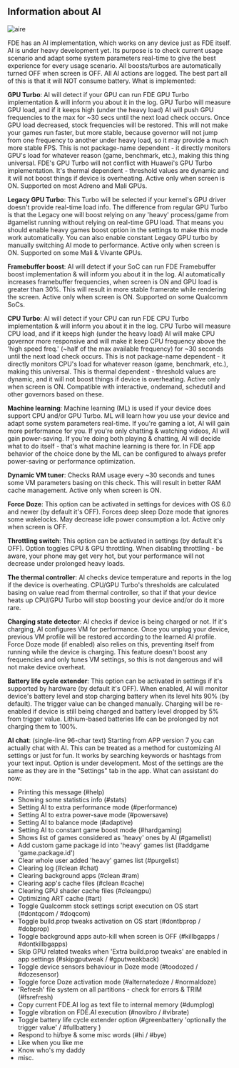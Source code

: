 ## Information about AI
  ![aire](file:///android_asset/img/aire.png)

FDE has an AI implementation, which works on any device just as FDE itself. AI is under heavy development yet. Its purpose is to check current usage scenario and adapt some system parameters real-time to give the best experience for every usage scenario. All boosts/turbos are automatically turned OFF when screen is OFF. All AI actions are logged. The best part all of this is that it will NOT consume battery.
What is implemented:

**GPU Turbo**:
AI will detect if your GPU can run FDE GPU Turbo implementation & will inform you about it in the log. GPU Turbo will measure GPU load, and if it keeps high (under the heavy load) AI will push GPU frequencies to the max for ~30 secs until the next load check occurs. Once GPU load decreased, stock frequencies will be restored. This will not make your games run faster, but more stable, because governor will not jump from one frequency to another under heavy load, so it may provide a much more stable FPS. This is not package-name dependent - it directly monitors GPU's load for whatever reason (game, benchmark, etc.), making this thing universal. FDE's GPU Turbo will not conflict with Huawei's GPU Turbo implementation. It's thermal dependent - threshold values are dynamic and it will not boost things if device is overheating.
Active only when screen is ON. Supported on most Adreno and Mali GPUs.

**Legacy GPU Turbo**:
This Turbo will be selected if your kernel's GPU driver doesn't provide real-time load info. The difference from regular GPU Turbo is that the Legacy one will boost relying on any 'heavy' process/game from #gamelist running without relying on real-time GPU load. That means you should enable heavy games boost option in the settings to make this mode work automatically. You can also enable constant Legacy GPU turbo by manually switching AI mode to performance.
Active only when screen is ON. Supported on some Mali & Vivante GPUs.

**Framebuffer boost**:
AI will detect if your SoC can run FDE Framebuffer boost implementation & will inform you about it in the log. AI automatically increases framebuffer frequencies, when screen is ON and GPU load is greater than 30%. This will result in more stable framerate while rendering the screen.
Active only when screen is ON. Supported on some Qualcomm SoCs.

**CPU Turbo**:
AI will detect if your CPU can run FDE CPU Turbo implementation & will inform you about it in the log. CPU Turbo will measure CPU load, and if it keeps high (under the heavy load) AI will make CPU governor more responsive and will make it keep CPU frequency above the 'high speed freq.' (~half of the max available frequency) for ~30 seconds until the next load check occurs. This is not package-name dependent - it directly monitors CPU's load for whatever reason (game, benchmark, etc.), making this universal. This is thermal dependent - threshold values are dynamic, and it will not boost things if device is overheating.
Active only when screen is ON. Compatible with interactive, ondemand, schedutil and other governors based on these.

**Machine learning**:
Machine learning (ML) is used if your device does support CPU and/or GPU Turbo. ML will learn how you use your device and adapt some system parameters real-time. If you're gaming a lot, AI will gain more performance for you. If you're only chatting & watching videos, AI will gain power-saving. If you're doing both playing & chatting, AI will decide what to do itself - that's what machine learning is there for. In FDE app behavior of the choice done by the ML can be configured to always prefer power-saving or performance optimization.

**Dynamic VM tuner**:
Checks RAM usage every ~30 seconds and tunes some VM parameters basing on this check. This will result in better RAM cache management.
Active only when screen is ON.

**Force Doze**:
This option can be activated in settings for devices with OS 6.0 and newer (by default it's OFF). Forces deep sleep Doze mode that ignores some wakelocks. May decrease idle power consumption a lot.
Active only when screen is OFF.

**Throttling switch**:
This option can be activated in settings (by default it's OFF). Option toggles CPU & GPU throttling. When disabling throttling - be aware, your phone may get very hot, but your performance will not decrease under prolonged heavy loads.

**The thermal controller**:
AI checks device temperature and reports in the log if the device is overheating. CPU/GPU Turbo's thresholds are calculated basing on value read from thermal controller, so that if that your device heats up CPU/GPU Turbo will stop boosting your device and/or do it more rare.

**Charging state detector**:
AI checks if device is being charged or not. If it's charging, AI configures VM for performance. Once you unplug your device, previous VM profile will be restored according to the learned AI profile. Force Doze mode (if enabled) also relies on this, preventing itself from running while the device is charging.
This feature doesn't boost any frequencies and only tunes VM settings, so this is not dangerous and will not make device overheat.

**Battery life cycle extender**:
This option can be activated in settings if it's supported by hardware (by default it's OFF). When enabled, AI will monitor device's battery level and stop charging battery when its level hits 90% (by default). The trigger value can be changed manually. Charging will be re-enabled if device is still being charged and battery level dropped by 5% from trigger value. Lithium-based batteries life can be prolonged by not charging them to 100%.

**AI chat**: (single-line 96-char text)
Starting from APP version 7 you can actually chat with AI. This can be treated as a method for customizing AI settings or just for fun. It works by searching keywords or hashtags from your text input. Option is under development. Most of the settings are the same as they are in the "Settings" tab in the app.
What can assistant do now:
- Printing this message (#help)
- Showing some statistics info (#stats)
- Setting AI to extra performance mode (#performance)
- Setting AI to extra power-save mode (#powersave)
- Setting AI to balance mode (#adaptive)
- Setting AI to constant game boost mode (#hardgaming)
- Shows list of games considered as 'heavy' ones by AI (#gamelist)
- Add custom game package id into 'heavy' games list (#addgame 'game.package.id')
- Clear whole user added 'heavy' games list (#purgelist)
- Clearing log (#clean #chat)
- Clearing background apps (#clean #ram)
- Clearing app's cache files (#clean #cache)
- Clearing GPU shader cache files (#cleangpu)
- Optimizing ART cache (#art)
- Toggle Qualcomm stock settings script execution on OS start (#dontqcom / #doqcom)
- Toggle build.prop tweaks activation on OS start (#dontbprop / #dobprop)
- Toggle background apps auto-kill when screen is OFF (#killbgapps / #dontkillbgapps)
- Skip GPU related tweaks when 'Extra build.prop tweaks' are enabled in app settings (#skipgputweak / #gputweakback)
- Toggle device sensors behaviour in Doze mode (#toodozed / #dozesensor)
- Toggle force Doze activation mode (#alternatedoze / #normaldoze)
- 'Refresh' file system on all partitions - check for errors & TRIM (#fsrefresh)
- Copy current FDE.AI log as text file to internal memory (#dumplog)
- Toggle vibration on FDE.AI execution (#novibro / #vibrate)
- Toggle battery life cycle extender option (#greenbattery 'optionally the trigger value' / #fullbattery )
- Respond to hi/bye & some misc words (#hi / #bye)
- Like when you like me
- Know who's my daddy
- misc.


